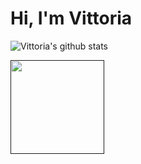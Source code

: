 # Hi, I'm Vittoria

![Vittoria's github stats](https://github-readme-stats.vercel.app/api?username=viborotto&show_icons=true&theme=tokyonight)


<a href=""><img align="left" width="150" height="150" src="https://github.com/viborotto/viborotto/blob/master/octocatvi/octacat-vi.gif"></a>


